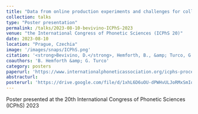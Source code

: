 ```yaml
---
title: "Data from online production experiments and challenges for collecting good-quality recordings for prosodic analyses"
collection: talks
type: "Poster presentation"
permalink: /talks/2023-08-10-bevivino-ICPhS-2023
venue: "the International Congress of Phonetic Sciences (ICPhS 20)"
date: 2023-08-10
location: "Prague, Czechia"
image: '/images/snaps/ICPhS.png'
citation: '<strong>Bevivino, D.</strong>, Hemforth, B., &amp; Turco, G. (2023). Data from online production experiments and challenges for collecting good-quality recordings for prosodic analyses. <em>20th International Congress of Phonetic Sciences (ICPhS 2023)</em>. Prague, Czechia.'
coauthors: 'B. Hemforth &amp; G. Turco'
category: posters
paperurl: 'https://www.internationalphoneticassociation.org/icphs-proceedings/ICPhS2023/full_papers/152.pdf'
abstracturl: 
posterurl: 'https://drive.google.com/file/d/1xhL6D6uOU-dPWHvULJoRMxSmIqV2OkQG/view?usp=drivesdk'
---
```


Poster presented at the 20th International Congress of Phonetic Sciences (ICPhS) 2023